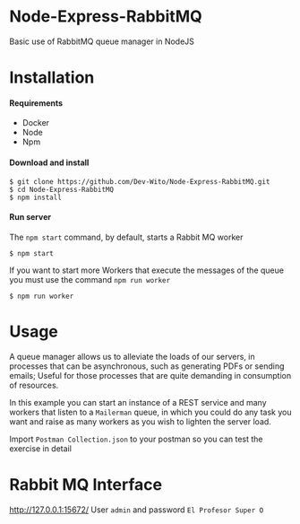# Node-Express-RabbitMQ
Basic use of RabbitMQ queue manager in NodeJS

# Installation
#### Requirements
- Docker
- Node
- Npm

#### Download and install

```
$ git clone https://github.com/Dev-Wito/Node-Express-RabbitMQ.git 
$ cd Node-Express-RabbitMQ
$ npm install
```

#### Run server
The `npm start` command, by default, starts a Rabbit MQ worker
```
$ npm start
```
If you want to start more Workers that execute the messages of the queue you must use the command `npm run worker`

```
$ npm run worker
```

# Usage

A queue manager allows us to alleviate the loads of our servers, in processes that can be asynchronous, such as generating PDFs or sending emails; Useful for those processes that are quite demanding in consumption of resources.

In this example you can start an instance of a REST service and many workers that listen to a `Mailerman` queue, in which you could do any task you want and raise as many workers as you wish to lighten the server load.

Import `Postman Collection.json` to your postman so you can test the exercise in detail

# Rabbit MQ Interface
http://127.0.0.1:15672/
User `admin` and password `El Profesor Super O`